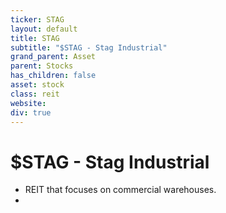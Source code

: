 ```yaml
---
ticker: STAG
layout: default
title: STAG
subtitle: "$STAG - Stag Industrial"
grand_parent: Asset
parent: Stocks
has_children: false
asset: stock
class: reit
website:
div: true
---
```


# $STAG - Stag Industrial
- REIT that focuses on commercial warehouses.
- 
